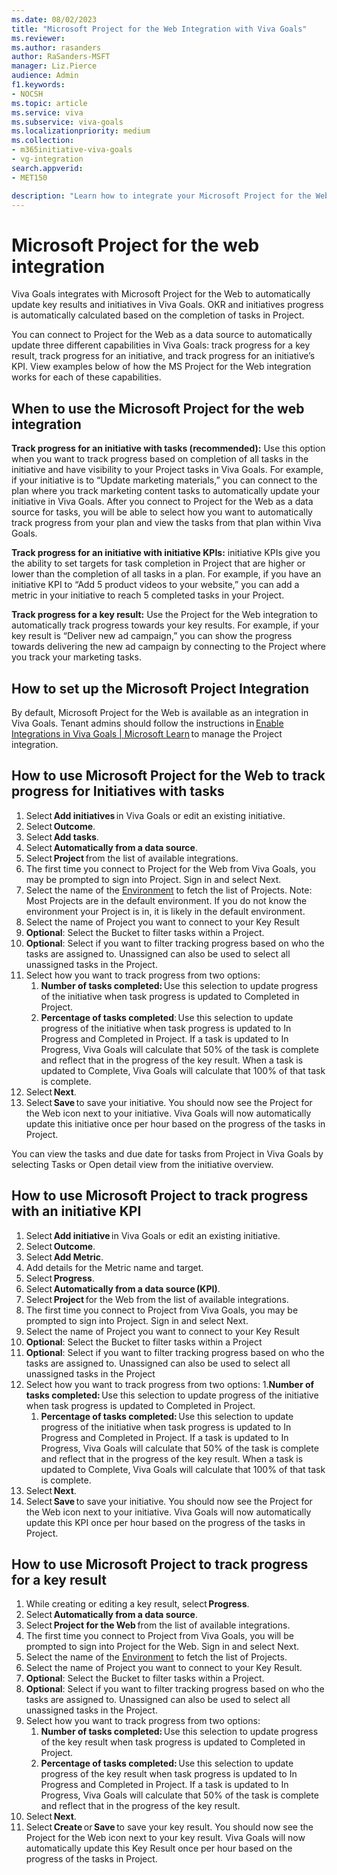 ```yaml
---
ms.date: 08/02/2023
title: "Microsoft Project for the Web Integration with Viva Goals"
ms.reviewer: 
ms.author: rasanders
author: RaSanders-MSFT
manager: Liz.Pierce
audience: Admin
f1.keywords:
- NOCSH
ms.topic: article
ms.service: viva
ms.subservice: viva-goals
ms.localizationpriority: medium
ms.collection:  
- m365initiative-viva-goals
- vg-integration
search.appverid:
- MET150

description: "Learn how to integrate your Microsoft Project for the Web with Viva Goals."
---
```


# Microsoft Project for the web integration

Viva Goals integrates with Microsoft Project for the Web to automatically update key results and initiatives in Viva Goals. OKR and initiatives progress is automatically calculated based on the completion of tasks in Project.  

You can connect to Project for the Web as a data source to automatically update three different capabilities in Viva Goals: track progress for a key result, track progress for an initiative, and track progress for an initiative’s KPI. View examples below of how the MS Project for the Web integration works for each of these capabilities. 

## When to use the Microsoft Project for the web integration 

**Track progress for an initiative with tasks (recommended):** Use this option when you want to track progress based on completion of all tasks in the initiative and have visibility to your Project tasks in Viva Goals. For example, if your initiative is to “Update marketing materials,” you can connect to the plan where you track marketing content tasks to automatically update your initiative in Viva Goals. After you connect to Project for the Web as a data source for tasks, you will be able to select how you want to automatically track progress from your plan and view the tasks from that plan within Viva Goals. 

**Track progress for an initiative with initiative KPIs:** initiative KPIs give you the ability to set targets for task completion in Project that are higher or lower than the completion of all tasks in a plan. For example, if you have an initiative KPI to “Add 5 product videos to your website,” you can add a metric in your initiative to reach 5 completed tasks in your Project. 

**Track progress for a key result:** Use the Project for the Web integration to automatically track progress towards your key results. For example, if your key result is “Deliver new ad campaign,” you can show the progress towards delivering the new ad campaign by connecting to the Project where you track your marketing tasks. 

## How to set up the Microsoft Project Integration 

By default, Microsoft Project for the Web is available as an integration in Viva Goals. Tenant admins should follow the instructions in [Enable Integrations in Viva Goals | Microsoft Learn](vg-integrations-administration-overview.md) to manage the Project integration. 

## How to use Microsoft Project for the Web to track progress for Initiatives with tasks 

1. Select **Add initiatives** in Viva Goals or edit an existing initiative. 
1. Select **Outcome**. 
1. Select **Add tasks**. 
1. Select **Automatically from a data source**. 
1. Select **Project** from the list of available integrations. 
1. The first time you connect to Project for the Web from Viva Goals, you may be prompted to sign into Project. Sign in and select Next. 
1. Select the name of the [Environment](/azure/deployment-environments/overview-what-is-azure-deployment-environments) to fetch the list of Projects. Note: Most Projects are in the default environment. If you do not know the environment your Project is in, it is likely in the default environment.
1. Select the name of Project you want to connect to your Key Result
1. **Optional**: Select the Bucket to filter tasks within a Project.
1. **Optional**: Select if you want to filter tracking progress based on who the tasks are assigned to. Unassigned can also be used to select all unassigned tasks in the Project.
1. Select how you want to track progress from two options: 
    1. **Number of tasks completed:** Use this selection to update progress of the initiative when task progress is updated to Completed in Project. 
    1. **Percentage of tasks completed**: Use this selection to update progress of the initiative when task progress is updated to In Progress and Completed in Project. If a task is updated to In Progress, Viva Goals will calculate that 50% of the task is complete and reflect that in the progress of the key result. When a task is updated to Complete, Viva Goals will calculate that 100% of that task is complete. 
1. Select **Next**. 
1. Select **Save** to save your initiative. You should now see the Project for the Web icon next to your initiative. Viva Goals will now automatically update this initiative once per hour based on the progress of the tasks in Project. 

You can view the tasks and due date for tasks from Project in Viva Goals by selecting Tasks or Open detail view from the initiative overview. 

## How to use Microsoft Project to track progress with an initiative KPI 

1. Select **Add initiative** in Viva Goals or edit an existing initiative. 
1. Select **Outcome**. 
1. Select **Add Metric**. 
1. Add details for the Metric name and target. 
1. Select **Progress**. 
1. Select **Automatically from a data source (KPI)**. 
1. Select **Project** for the Web from the list of available integrations. 
1. The first time you connect to Project from Viva Goals, you may be prompted to sign into Project. Sign in and select Next. 
1. Select the name of Project you want to connect to your Key Result 
1. **Optional**: Select the Bucket to filter tasks within a Project 
1. **Optional**: Select if you want to filter tracking progress based on who the tasks are assigned to. Unassigned can also be used to select all unassigned tasks in the Project 
1. Select how you want to track progress from two options: 
    1.**Number of tasks completed:** Use this selection to update progress of the initiative when task progress is updated to Completed in Project. 
    1. **Percentage of tasks completed:** Use this selection to update progress of the initiative when task progress is updated to In Progress and Completed in Project. If a task is updated to In Progress, Viva Goals will calculate that 50% of the task is complete and reflect that in the progress of the key result. When a task is updated to Complete, Viva Goals will calculate that 100% of that task is complete. 
1. Select **Next**. 
1. Select **Save** to save your initiative. You should now see the Project for the Web icon next to your initiative. Viva Goals will now automatically update this KPI once per hour based on the progress of the tasks in Project.

## How to use Microsoft Project to track progress for a key result 

1. While creating or editing a key result, select **Progress**. 
1. Select **Automatically from a data source**. 
1. Select **Project for the Web** from the list of available integrations. 
1. The first time you connect to Project from Viva Goals, you will be prompted to sign into Project for the Web. Sign in and select Next. 
1. Select the name of the [Environment](/azure/deployment-environments/overview-what-is-azure-deployment-environments) to fetch the list of Projects.
1. Select the name of Project you want to connect to your Key Result.
1. **Optional**: Select the Bucket to filter tasks within a Project.
1. **Optional**: Select if you want to filter tracking progress based on who the tasks are assigned to. Unassigned can also be used to select all unassigned tasks in the Project.
1. Select how you want to track progress from two options: 
    1. **Number of tasks completed:** Use this selection to update progress of the key result when task progress is updated to Completed in Project. 
    1. **Percentage of tasks completed:** Use this selection to update progress of the key result when task progress is updated to In Progress and Completed in Project. If a task is updated to In Progress, Viva Goals will calculate that 50% of the task is complete and reflect that in the progress of the key result. 
1. Select **Next**. 
1. Select **Create** or **Save** to save your key result. You should now see the Project for the Web icon next to your key result. Viva Goals will now automatically update this Key Result once per hour based on the progress of the tasks in Project. 